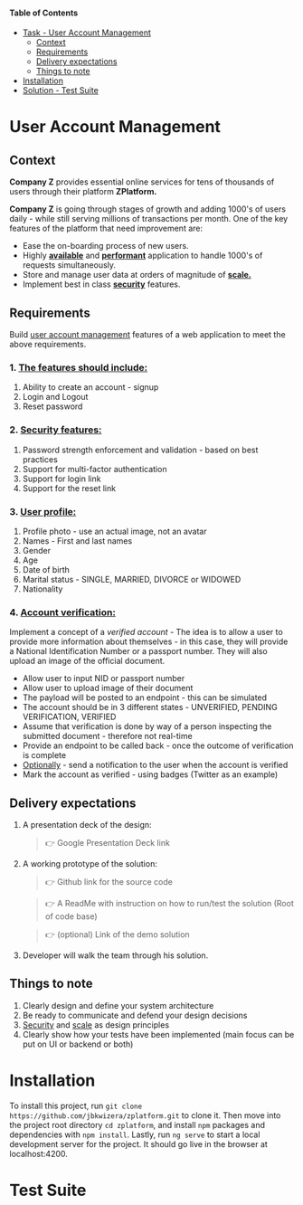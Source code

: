 #### Table of Contents
- [Task - User Account Management](#user-account-management)
  - [Context](#context)
  - [Requirements](#requirements)
  - [Delivery expectations](#delivery-expectations)
  - [Things to note](#things-to-note)
- [Installation](#installation)
- [Solution - Test Suite](#test-suite)

# User Account Management

## Context
__Company Z__ provides essential online services for tens of thousands of users through their platform __ZPlatform.__

__Company Z__ is going through stages of growth and adding 1000's of users daily - while still serving millions of transactions per month. One of the key features of the platform that need improvement are:

- Ease the on-boarding process of new users.
- Highly <ins>__available__</ins> and <ins>__performant__</ins> application to handle 1000's of requests simultaneously.
- Store and manage user data at orders of magnitude of <ins>__scale.__</ins>
- Implement best in class <ins>__security__</ins> features.

## Requirements

Build <ins>user account management</ins> features of a web application to meet the above requirements.

### 1. <ins>The features should include:</ins>
 1. Ability to create an account - signup
 2. Login and Logout
 3. Reset password

### 2. <ins>Security features:</ins>
 1. Password strength enforcement and validation - based on best practices
 2. Support for multi-factor authentication
 3. Support for login link
 4. Support for the reset link

### 3. <ins>User profile:</ins>
 1. Profile photo - use an actual image, not an avatar
 2. Names - First and last names
 3. Gender
 4. Age
 5. Date of birth
 6. Marital status - SINGLE, MARRIED, DIVORCE or WIDOWED
 7. Nationality

### 4. <ins>Account verification:</ins>

Implement a concept of a _verified account_ - The idea is to allow a user to provide more information about themselves - in this case, they will provide a National Identification Number or a passport number. They will also upload an image of the official document.

 - Allow user to input NID or passport number
 - Allow user to upload image of their document
 - The payload will be posted to an endpoint - this can be simulated
 - The account should be in 3 different states - UNVERIFIED, PENDING VERIFICATION, VERIFIED
 - Assume that verification is done by way of a person inspecting the submitted document - therefore not real-time
 - Provide an endpoint to be called back - once the outcome of verification is complete
 - <ins>Optionally</ins> - send a notification to the user when the account is verified
 - Mark the account as verified - using badges (Twitter as an example)

## Delivery expectations
1. A presentation deck of the design:

    > 👉️ Google Presentation Deck link

2. A working prototype of the solution:

    > 👉️ Github link for the source code

    > 👉️ A ReadMe with instruction on how to run/test the solution (Root of code base)

    > 👉️ (optional) Link of the demo solution

3. Developer will walk the team through his solution.

## Things to note
1. Clearly design and define your system architecture
2. Be ready to communicate and defend your design decisions
3. <ins>Security</ins> and <ins>scale</ins> as design principles
4. Clearly show how your tests have been implemented (main focus can be put on UI or backend or both)

# Installation
To install this project, run ```git clone https://github.com/jbkwizera/zplatform.git``` to clone it. Then move into the project root directory ```cd zplatform```, and install ```npm``` packages and dependencies with ```npm install```. Lastly, run ```ng serve``` to start a local development server for the project. It should go live in the browser at localhost:4200.

# Test Suite
